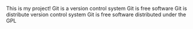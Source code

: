 This is my project!
Git is a version control system
Git is free software
Git is distribute version control system
Git is free software distributed under the GPL 
